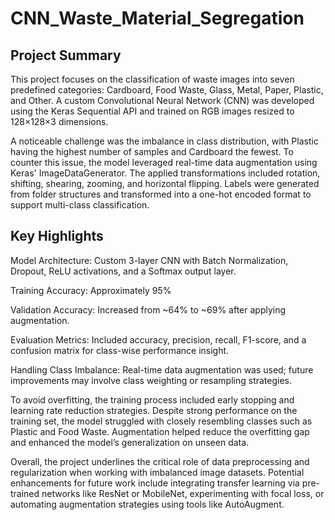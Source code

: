 # CNN_Waste_Material_Segregation

## Project Summary

This project focuses on the classification of waste images into seven predefined categories: Cardboard, Food Waste, Glass, Metal, Paper, Plastic, and Other. A custom Convolutional Neural Network (CNN) was developed using the Keras Sequential API and trained on RGB images resized to 128×128×3 dimensions.

A noticeable challenge was the imbalance in class distribution, with Plastic having the highest number of samples and Cardboard the fewest. To counter this issue, the model leveraged real-time data augmentation using Keras' ImageDataGenerator. The applied transformations included rotation, shifting, shearing, zooming, and horizontal flipping. Labels were generated from folder structures and transformed into a one-hot encoded format to support multi-class classification.

## Key Highlights

Model Architecture: Custom 3-layer CNN with Batch Normalization, Dropout, ReLU activations, and a Softmax output layer.

Training Accuracy: Approximately 95%

Validation Accuracy: Increased from ~64% to ~69% after applying augmentation.

Evaluation Metrics: Included accuracy, precision, recall, F1-score, and a confusion matrix for class-wise performance insight.

Handling Class Imbalance: Real-time data augmentation was used; future improvements may involve class weighting or resampling strategies.

To avoid overfitting, the training process included early stopping and learning rate reduction strategies. Despite strong performance on the training set, the model struggled with closely resembling classes such as Plastic and Food Waste. Augmentation helped reduce the overfitting gap and enhanced the model’s generalization on unseen data.

Overall, the project underlines the critical role of data preprocessing and regularization when working with imbalanced image datasets. Potential enhancements for future work include integrating transfer learning via pre-trained networks like ResNet or MobileNet, experimenting with focal loss, or automating augmentation strategies using tools like AutoAugment.
